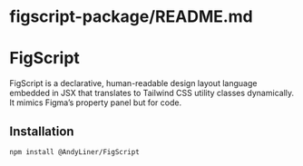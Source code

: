 # figscript-package/README.md

# FigScript

FigScript is a declarative, human-readable design layout language embedded in JSX that translates to Tailwind CSS utility classes dynamically. It mimics Figma’s property panel but for code.

## Installation

```bash
npm install @AndyLiner/FigScript